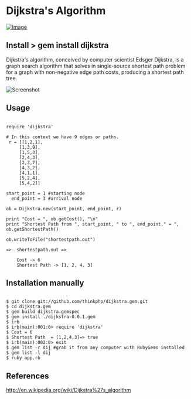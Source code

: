 # Dijkstra's Algorithm 

[ ![Image](https://badge.fury.io/rb/dijkstra.svg "Image title") ](https://rubygems.org/gems/dijkstra "Badge")

## Install > gem install dijkstra 

Dijkstra's algorithm, conceived by computer scientist Edsger Dijkstra, is a graph search algorithm that solves in single-source
shortest path problem for a graph with non-negative edge path costs, producing a shortest path tree. 

![Screenshot](http://farm6.staticflickr.com/5572/15142640541_6ea1eb3d48.jpg)

## Usage

```

require 'dijkstra'

# In this context we have 9 edges or paths.
 r = [[1,2,1],
     [1,3,9],
     [1,5,3],
     [2,4,3],
     [2,3,7],
     [4,3,2],
     [4,1,1],
     [5,2,4],
     [5,4,2]]

start_point = 1 #starting node
  end_point = 3 #arrival node

ob = Dijkstra.new(start_point, end_point, r)

print "Cost = ", ob.getCost(), "\n"
print "Shortest Path from ", start_point, " to ", end_point," = ", ob.getShortestPath()

ob.writeToFile("shortestpath.out")

=>  shortestpath.out =>

    Cost -> 6
    Shortest Path -> [1, 2, 4, 3]

```

## Installation manually

```

$ git clone git://github.com/thinkphp/dijkstra.gem.git
$ cd dijkstra.gem
$ gem build dijkstra.gemspec
$ gem install ./dijkstra-0.0.1.gem
$ irb
$ irb(main):001:0> require 'dijkstra'
$ Cost = 6
$ Shortest Path  = [1,2,4,3]=> true
$ irb(main):002:0> exit
$ gem list -r dij #grab it from any computer with RubyGems installed
$ gem list -l dij
$ ruby app.rb

```

## References

  http://en.wikipedia.org/wiki/Dijkstra%27s_algorithm
